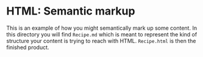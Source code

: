 HTML: Semantic markup
=====================

This is an example of how you might semantically mark up some
content. In this directory you will find `Recipe.md` which is meant to
represent the kind of structure your content is trying to reach with
HTML. `Recipe.html` is then the finished product.
